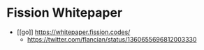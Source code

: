 # Fission Whitepaper

- [[go]] https://whitepaper.fission.codes/
  - https://twitter.com/flancian/status/1360655696812003330




